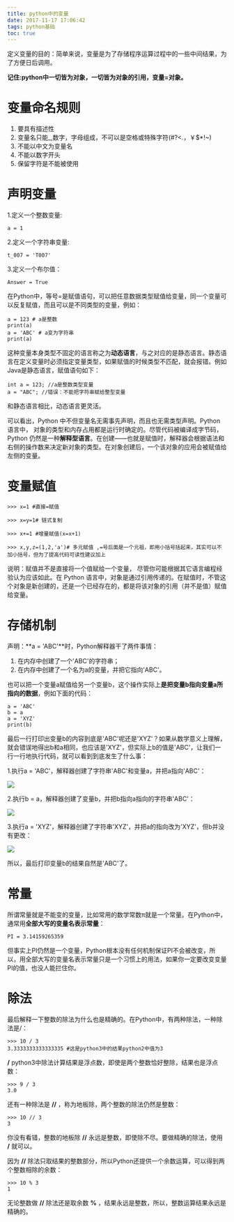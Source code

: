 ```yaml
---
title: python中的变量
date: 2017-11-17 17:06:42
tags: python基础
toc: true
---
```


定义变量的目的：简单来说，变量是为了存储程序运算过程中的一些中间结果，为了方便日后调用。

**记住:python中一切皆为对象，一切皆为对象的引用，变量=对象。**
# 变量命名规则
1. 要具有描述性
2. 变量名只能_,数字，字母组成，不可以是空格或特殊字符(#?<.，￥$*!~)
3. 不能以中文为变量名
4. 不能以数字开头
5. 保留字符是不能被使用

<!--more-->
	
# 声明变量

1.定义一个整数变量:

	a = 1
2.定义一个字符串变量:

	t_007 = 'T007'
3.定义一个布尔值：

	Answer = True
在Python中，等号=是赋值语句，可以把任意数据类型赋值给变量，同一个变量可以反复赋值，而且可以是不同类型的变量，例如：

	a = 123 # a是整数
	print(a)
	a = 'ABC' # a变为字符串
	print(a)
这种变量本身类型不固定的语言称之为**动态语言**，与之对应的是静态语言。静态语言在定义变量时必须指定变量类型，如果赋值的时候类型不匹配，就会报错。例如Java是静态语言，赋值语句如下：

	int a = 123; //a是整数类型变量
	a = "ABC"; //错误：不能把字符串赋给整型变量

和静态语言相比，动态语言更灵活。

可以看出，Python 中不但变量名无需事先声明，而且也无需类型声明。Python 语言中，
对象的类型和内存占用都是运行时确定的。尽管代码被编译成字节码，Python 仍然是一种**解释型语言**。在创建——也就是赋值时，解释器会根据语法和右侧的操作数来决定新对象的类型。在对象创建后，一个该对象的应用会被赋值给左侧的变量。 

# 变量赋值

	>>> x=1 #直接=赋值
	
	>>> x=y=1# 链式复制
	
	>>> x+=1 #增量赋值(x=x+1)
	
	>>> x,y,z=(1,2,'a')# 多元赋值 ,=号后面是一个元祖，即用小括号括起来，其实可以不加小括号，但为了提高代码可读性建议加上
	
说明：赋值并不是直接将一个值赋给一个变量， 尽管你可能根据其它语言编程经验认为应该如此。在 Python 语言中，对象是通过引用传递的。在赋值时，不管这个对象是新创建的，还是一个已经存在的，都是将该对象的引用（并不是值）赋值给变量。


# 存储机制
声明：**a = 'ABC'**时，Python解释器干了两件事情：

1. 在内存中创建了一个'ABC'的字符串；
2. 在内存中创建了一个名为a的变量，并把它指向'ABC'。

也可以把一个变量a赋值给另一个变量b，这个操作实际上**是把变量b指向变量a所指向的数据**，例如下面的代码：

	a = 'ABC'
	b = a
	a = 'XYZ'
	print(b)

最后一行打印出变量b的内容到底是'ABC'呢还是'XYZ'？如果从数学意义上理解，就会错误地得出b和a相同，也应该是'XYZ'，但实际上b的值是'ABC'，让我们一行一行地执行代码，就可以看到到底发生了什么事：

1.执行a = 'ABC'，解释器创建了字符串'ABC'和变量a，并把a指向'ABC'：

![](https://i.imgur.com/ldl7FxP.png)

2.执行b = a，解释器创建了变量b，并把b指向a指向的字符串'ABC'：

![](https://i.imgur.com/JZ6sixs.png)

3.执行a = 'XYZ'，解释器创建了字符串'XYZ'，并把a的指向改为'XYZ'，但b并没有更改：

![](https://i.imgur.com/VEUY64z.png)

所以，最后打印变量b的结果自然是'ABC'了。


# 常量

所谓常量就是不能变的变量，比如常用的数学常数π就是一个常量。在Python中，通常用**全部大写的变量名表示常量**：

	PI = 3.14159265359

但事实上PI仍然是一个变量，Python根本没有任何机制保证PI不会被改变，所以，用全部大写的变量名表示常量只是一个习惯上的用法，如果你一定要改变变量PI的值，也没人能拦住你。

# 除法
最后解释一下整数的除法为什么也是精确的。在Python中，有两种除法，一种除法是/：

	>>> 10 / 3
	3.3333333333333335 #这是python3中的结果python2中值为3

**/** python3中除法计算结果是浮点数，即使是两个整数恰好整除，结果也是浮点数：

	>>> 9 / 3
	3.0

还有一种除法是 **//** ，称为地板除，两个整数的除法仍然是整数：

	>>> 10 // 3
	3

你没有看错，整数的地板除 **//** 永远是整数，即使除不尽。要做精确的除法，使用 **/** 就可以。

因为 **//** 除法只取结果的整数部分，所以Python还提供一个余数运算，可以得到两个整数相除的余数：

	>>> 10 % 3
	1

无论整数做 **//** 除法还是取余数 **%** ，结果永远是整数，所以，整数运算结果永远是精确的。